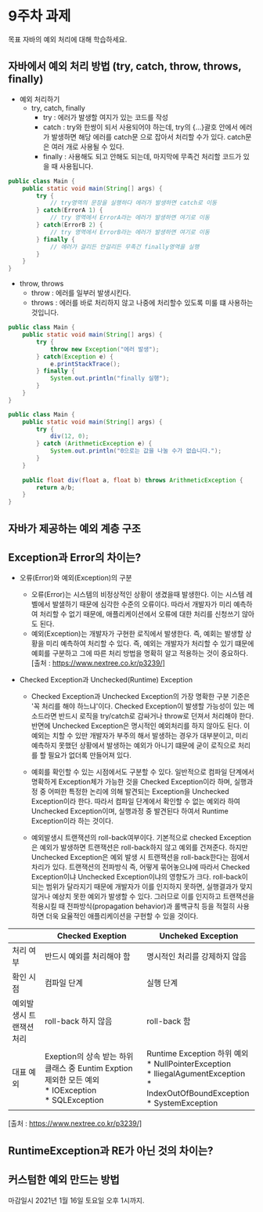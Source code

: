 9주차 과제
==

목표
자바의 예외 처리에 대해 학습하세요.

## 자바에서 예외 처리 방법 (try, catch, throw, throws, finally)

* 예외 처리하기
  * try, catch, finally
    - try : 에러가 발생할 여지가 있는 코드를 작성
    - catch : try와 한쌍이 되서 사용되어야 하는데, try의 {...}괄호 안에서 에러가 발생하면
              해당 에러를 catch문 으로 잡아서 처리할 수가 있다. catch문은 여러 개로 사용될 수 있다.
    - finally : 사용해도 되고 안해도 되는데, 마지막에 무족건 처리할 코드가 있을 때 사용됩니다.

```java
public class Main {
    public static void main(String[] args) {
        try {
            // try영역의 문장을 실행하다 에러가 발생하면 catch로 이동
        } catch(ErrorA 1) {
            // try 영역에서 ErrorA라는 에러가 발생하면 여기로 이동 
        } catch(ErrorB 2) {
            // try 영역에서 ErrorB라는 에러가 발생하면 여기로 이동
        } finally {
            // 에러가 걸리든 안걸리든 무족건 finally영역을 실행
        }
    }
}
```

  * throw, throws
    - throw : 에러를 일부러 발생시킨다.
    - throws : 에러를 바로 처리하지 않고 나중에 처리할수 있도록 미룰 떄 사용하는 것입니다.
    
```java
public class Main {
    public static void main(String[] args) {
        try {
            throw new Exception("에러 발생");
        } catch(Exception e) {
            e.printStackTrace();
        } finally {
            System.out.println("finally 실행");
        }
    }
}
```

```java
public class Main {
    public static void main(String[] args) {
        try {
            div(12, 0);
        } catch (ArithmeticException e) {
            System.out.println("0으로는 값을 나눌 수가 없습니다.");
        }
    }
    
    public float div(float a, float b) throws ArithmeticException {
        return a/b;
    }
}
```


## 자바가 제공하는 예외 계층 구조

## Exception과 Error의 차이는?
* 오류(Error)와 예외(Exception)의 구분
    - 오류(Error)는 시스템의 비정상적인 상황이 생겼을때 발생한다. 이는 시스템 레벨에서
      발샐하기 때문에 심각한 수준의 오류이다. 따라서 개발자가 미리 예측하여 처리할 수 없기 때문에,
      애플리케이션에서 오류에 대한 처리를 신청쓰기 않아도 된다.
    - 예외(Exception)는 개발자가 구현한 로직에서 발생한다. 즉, 예회는 발생할 상황을 미리 예측하여
      처리할 수 있다. 즉, 예외는 개발자가 처리할 수 있기 떄문에 예회를 구분하고 그에 따른 처리
      방법을 명확히 알고 적용하는 것이 중요하다.
[출처 : https://www.nextree.co.kr/p3239/]

* Checked Exception과 Unchecked(Runtime) Exception

    - Checked Exception과 Unchecked Exception의 가장 명확한 구분 기준은 '꼭 처리를 해야 하느냐'이다.
      Checked Exception이 발생할 가능성이 있는 메소드라면 반드시 로직을 try/catch로 감싸거나 throw로 던져서 처리해야 한다.
      반면에 Unchecked Exception은 명시적인 예외처리를 하지 않아도 된다. 이 예외는 치할 수 있만 개발자가 부주의 해서 발생하는 경우가
      대부분이고, 미리 예측하지 못했던 상황에서 발생하는 예외가 아니기 떄문에 굳이 로직으로 처리를 할 필요가 없더록 만들어져 있다.

    - 예회를 확인할 수 있는 시점에서도 구분할 수 있다. 일반적으로 컴파일 단계에서 명확하게 Exception체가 가능한 것을 Checked Exception이라 하며,
      실행과정 중 어떠한 특정한 논리에 의해 발견되는 Exception을 Unchecked Exception이라 한다. 따라서 컴파일 단계에서 확인할 수 없는
      예외라 하여 Unchecked Exception이며, 실행과정 중 발견된다 하여서 Runtime Exception이라 하는 것이다.

    - 예외발생시 트랜잭션의 roll-back여부이다. 기본적으로 checked Exception은 예외가 발생하면 트랜잭션은 roll-back하지 않고 예외를 건져준다.
      하지만 Unchecked Exception은 예외 발생 시 트랜잭션을 roll-back한다는 점에서 차리가 있다. 트랜잭션의 전파방식 즉, 어떻게 묶어놓으냐에 따라서
      Checked Exception이냐 Unchecked Exception이냐의 영향도가 크다. roll-back이 되는 범위가 달라지기 때문에 개발자가 이를 인지하지 못하면,
      실행결과가 맞지 않거나 예상치 못한 예외가 발생할 수 있다. 그러므로 이를 인지하고 트랜잭션을 적용시킬 때 전파방식(propagation behavior)과 롤백규칙
      등을 적절히 사용하면 더욱 요율적인 애플리케이션을 구현할 수 있을 것이다.


||Checked Exeption|Uncheked Exception|
|---|---|---|
|처리 여부|반드시 예외를 처리해야 함|명시적인 처리를 강제하지 않음|
|확인 시점|컴파일 단계|실행 단계|
|예외발생시 트랜잭션 처리|roll-back 하지 않음|roll-back 함|
|대표 예외|Exeption의 상속 받는 하위 클래스 중 Euntim Exption 제외한 모든 예외 <br/> * IOException <br/>* SQLException|  Runtime Exception 하위 예외 <br/>* NullPointerException <br/>* lliegalAgumentException <br/> * IndexOutOfBoundException <br/>* SystemException|

[출처 : https://www.nextree.co.kr/p3239/] 

## RuntimeException과 RE가 아닌 것의 차이는?
## 커스텀한 예외 만드는 방법

마감일시
2021년 1월 16일 토요일 오후 1시까지.